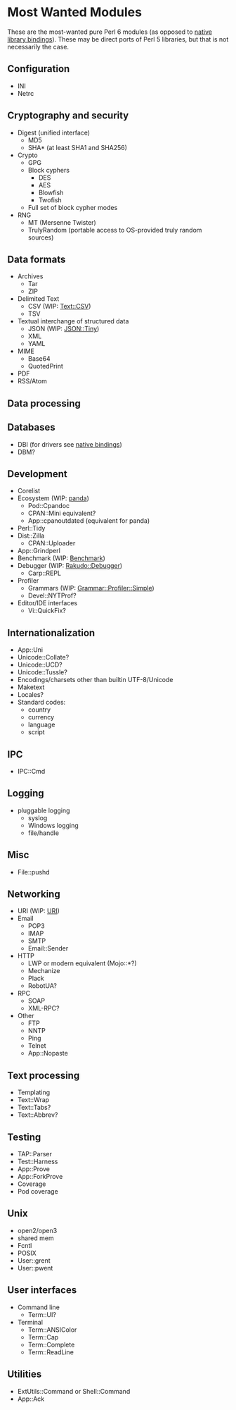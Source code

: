 # Most Wanted Modules

These are the most-wanted pure Perl 6 modules (as opposed to
[native library bindings](bindings.md)).  These may be direct ports of Perl 5
libraries, but that is not necessarily the case.


## Configuration

* INI
* Netrc


## Cryptography and security

* Digest (unified interface)
  + MD5
  + SHA* (at least SHA1 and SHA256)
* Crypto
  + GPG
  + Block cyphers
    - DES
    - AES
    - Blowfish
    - Twofish
  + Full set of block cypher modes
* RNG
  + MT (Mersenne Twister)
  + TrulyRandom (portable access to OS-provided truly random sources)


## Data formats

* Archives
  + Tar
  + ZIP
* Delimited Text
  + CSV (WIP: [Text::CSV](https://github.com/masak/csv/))
  + TSV
* Textual interchange of structured data
  + JSON (WIP: [JSON::Tiny](https://github.com/moritz/json/))
  + XML
  + YAML
* MIME
  + Base64
  + QuotedPrint
* PDF
* RSS/Atom


## Data processing


## Databases

* DBI (for drivers see [native bindings](bindings.md))
* DBM?


## Development

* Corelist
* Ecosystem (WIP: [panda](https://github.com/tadzik/panda/))
  + Pod::Cpandoc
  + CPAN::Mini equivalent?
  + App::cpanoutdated (equivalent for panda)
* Perl::Tidy
* Dist::Zilla
  + CPAN::Uploader
* App::Grindperl
* Benchmark (WIP: [Benchmark](https://github.com/perlpilot/benchmark/))
* Debugger (WIP: [Rakudo::Debugger](https://github.com/jnthn/rakudo-debugger/))
  + Carp::REPL
* Profiler
  + Grammars (WIP: [Grammar::Profiler::Simple](https://github.com/perlpilot/Grammar-Profiler-Simple/))
  + Devel::NYTProf?
* Editor/IDE interfaces
  + Vi::QuickFix?


## Internationalization

* App::Uni
* Unicode::Collate?
* Unicode::UCD?
* Unicode::Tussle?
* Encodings/charsets other than builtin UTF-8/Unicode
* Maketext
* Locales?
* Standard codes:
  + country
  + currency
  + language
  + script


## IPC

* IPC::Cmd


## Logging

* pluggable logging
  + syslog
  + Windows logging
  + file/handle


## Misc

* File::pushd


## Networking

* URI (WIP: [URI](https://github.com/ihrd/uri/))
* Email
  + POP3
  + IMAP
  + SMTP
  + Email::Sender
* HTTP
  + LWP or modern equivalent (Mojo::*?)
  + Mechanize
  + Plack
  + RobotUA?
* RPC
  + SOAP
  + XML-RPC?
* Other
  + FTP
  + NNTP
  + Ping
  + Telnet
  + App::Nopaste


## Text processing

* Templating
* Text::Wrap
* Text::Tabs?
* Text::Abbrev?


## Testing

* TAP::Parser
* Test::Harness
* App::Prove
* App::ForkProve
* Coverage
* Pod coverage


## Unix

* open2/open3
* shared mem
* Fcntl
* POSIX
* User::grent
* User::pwent


## User interfaces

* Command line
  + Term::UI?
* Terminal
  + Term::ANSIColor
  + Term::Cap
  + Term::Complete
  + Term::ReadLine


## Utilities

* ExtUtils::Command or Shell::Command
* App::Ack
